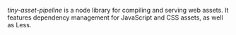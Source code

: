 *tiny-asset-pipeline* is a node library for compiling and serving web assets. It features dependency management for JavaScript and CSS assets, as well as Less.
